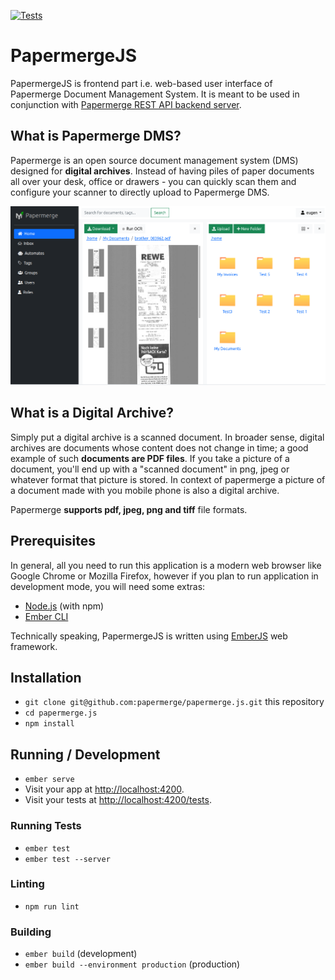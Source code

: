 [![Tests](https://github.com/papermerge/papermerge.js/actions/workflows/tests.yml/badge.svg)](https://github.com/papermerge/papermerge.js/actions/workflows/tests.yml)


# PapermergeJS

PapermergeJS is frontend part i.e. web-based user interface of Papermerge
Document Management System. It is meant to be used in conjunction with
[Papermerge REST API backend server](https://github.com/papermerge/papermerge-core).


## What is Papermerge DMS?

Papermerge is an open source document management system (DMS) designed
for **digital archives**. Instead of having piles of paper documents all over
your desk, office or drawers - you can quickly scan them and configure your
scanner to directly upload to Papermerge DMS.


![Papermerge](./screenshots/papermerge-dual-panel.png)


## What is a Digital Archive?

Simply put a digital archive is a scanned document. In broader sense, digital
archives are documents whose content does not change in time; a good example of
such **documents are PDF files**. If you take a picture of a document, you'll end
up with a "scanned document" in png, jpeg or whatever format that picture is
stored. In context of papermerge a picture of a document made with you mobile
phone is also a digital archive.

Papermerge **supports pdf, jpeg, png and tiff** file formats.


## Prerequisites

In general, all you need to run this application is a modern web browser like
Google Chrome or Mozilla Firefox, however if you plan to run application in
development mode, you will need some extras:

* [Node.js](https://nodejs.org/) (with npm)
* [Ember CLI](https://ember-cli.com/)

Technically speaking, PapermergeJS is written using [EmberJS](https://emberjs.com/) web framework.


## Installation

* `git clone git@github.com:papermerge/papermerge.js.git` this repository
* `cd papermerge.js`
* `npm install`


## Running / Development

* `ember serve`
* Visit your app at [http://localhost:4200](http://localhost:4200).
* Visit your tests at [http://localhost:4200/tests](http://localhost:4200/tests).


### Running Tests

* `ember test`
* `ember test --server`


### Linting

* `npm run lint`


### Building

* `ember build` (development)
* `ember build --environment production` (production)

